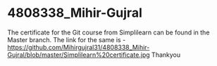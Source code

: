 # 4808338_Mihir-Gujral

The certificate for the Git course from Simplilearn can be found in the Master branch. 
The link for the same is - https://github.com/Mihirgujral31/4808338_Mihir-Gujral/blob/master/Simplilearn%20certificate.jpg 
Thankyou
